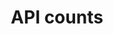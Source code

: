 ---
layout: topic
title: API counts
permalink: /design/topics/api-counts
data:
  items:
    - references:
        - name: Limit of Resources
          url: 'http://zalando.github.io/restful-api-guidelines/resources/Resources.html#should-limit-of-resources'
          quote: a typical range of resources for a well-designed API is between 4 and 8
      _embedded:
        guideline:
          id: zalando-restful-api-guidelines
          title: RESTFul API Guidelines
          type: website
          url: 'http://zalando.github.io/restful-api-guidelines/'
          company: Zalando
          companyLogoUrl: /media/logos/zalando.png
          companyUrl: 'https://tech.zalando.de/'
          date: 2016-01-22T00:00:00.000Z
          reviewDate: 2016-08-28T00:00:00.000Z
          _links:
            self:
              href: /design/guidelines/zalando-restful-api-guidelines
            guidelineTopics:
              href: /design/guidelines/zalando-restful-api-guidelines/topics
      _links:
        guideline:
          href: /design/guidelines/zalando-restful-api-guidelines
  _embedded:
    topic:
      id: api-counts
      name: API counts
      description: How many endpoints/resources in an API?
      _links:
        self:
          href: /design/topics/api-counts
        topicGuidelines:
          href: /design/topics/api-counts/guidelines
  _links:
    self:
      href: /design/topics/api-counts/guidelines
    topic:
      href: /design/topics/api-counts
---